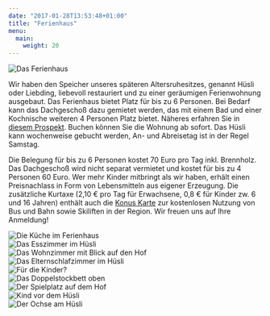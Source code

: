 ```yaml
---
date: "2017-01-28T13:53:48+01:00"
title: "Ferienhaus"
menu:
  main:
    weight: 20
---
```


<span class="image left"><img src="/images/huesli.jpg" alt="Das Ferienhaus" /></span>

Wir haben den Speicher unseres späteren Altersruhesitzes, genannt Hüsli oder
Liebding, liebevoll restauriert und zu einer geräumigen Ferienwohnung ausgebaut.
Das Ferienhaus bietet Platz für bis zu 6 Personen. Bei Bedarf kann das
Dachgeschoß dazu gemietet werden, das mit einem Bad und einer Kochnische
weiteren 4 Personen Platz bietet. Näheres erfahren Sie in [diesem Prospekt](TODO).
Buchen können Sie die Wohnung ab sofort. Das Hüsli kann wochenweise gebucht
werden, An- und Abreisetag ist in der Regel Samstag.

Die Belegung für bis zu 6 Personen kostet 70 Euro pro Tag inkl. Brennholz. Das
Dachgeschoß wird nicht separat vermietet und kostet für bis zu 4 Personen 60
Euro. Wer mehr Kinder mitbringt als wir haben, erhält einen Preisnachlass in
Form von Lebensmitteln aus eigener Erzeugung. Die zusätzliche Kurtaxe (2,10 €
pro Tag für Erwachsene, 0,8 € für Kinder zw. 6 und 16 Jahren) enthält auch die
[Konus Karte](http://www.dasferienland.de/de/die-region/konus-karte/was-ist-konus) zur
kostenlosen Nutzung von Bus und Bahn sowie Skiliften in der Region. Wir freuen
uns auf Ihre Anmeldung!

<div class="row 50% uniform">
	<div class="4u"><span class="image fit"><img src="/images/huesliküche.jpg" alt="Die Küche im Ferienhaus" /></span></div>
	<div class="4u"><span class="image fit"><img src="/images/huesliesszimmer.jpg" alt="Das Esszimmer im Hüsli" /></span></div>
	<div class="4u"><span class="image fit"><img src="/images/huesliwohnzimmer.jpg" alt="Das Wohnzimmer mit Blick auf den Hof" /></span></div>
</div>
<div class="row 50% uniform">
	<div class="4u"><span class="image fit"><img src="/images/hueslieltern.jpg" alt="Das Elternschlafzimmer im Hüsli" /></span></div>
	<div class="4u"><span class="image fit"><img src="/images/hueslikinder.jpg" alt="Für die Kinder?" /></span></div>
	<div class="4u"><span class="image fit"><img src="/images/hueslidoppel.jpg" alt="Das Doppelstockbett oben" /></span></div>
</div>
<div class="row 50% uniform">
	<div class="4u"><span class="image fit"><img src="/images/hueslispielplatz.jpg" alt="Der Spielplatz auf dem Hof" /></span></div>
	<div class="4u"><span class="image fit"><img src="/images/hueslikind.jpg" alt="Kind vor dem Hüsli" /></span></div>
	<div class="4u"><span class="image fit"><img src="/images/huesliox.jpg" alt="Der Ochse am Hüsli" /></span></div>
</div>
